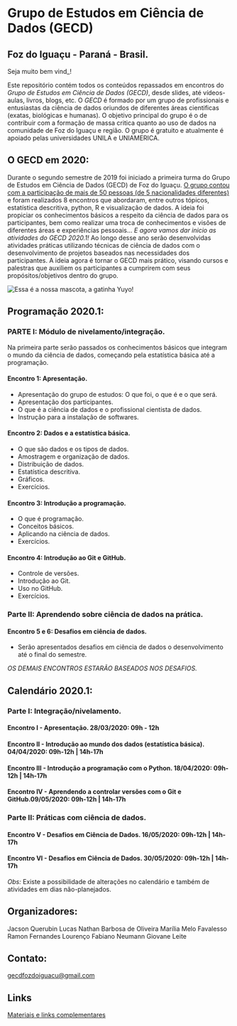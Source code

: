 
# Grupo de Estudos em Ciência de Dados (GECD)
## Foz do Iguaçu - Paraná - Brasil.

Seja muito bem vind_! 

Este repositório contém todos os conteúdos repassados em encontros do *Grupo de Estudos em Ciência de Dados (GECD)*, desde slides, até vídeos-aulas, livros, blogs, etc. O *GECD* é formado por um grupo de profissionais e entusiastas da ciência de dados oriundos de diferentes áreas cientificas (exatas, biológicas e humanas). O objetivo principal do grupo é o de contribuir com a formação de massa critica quanto ao uso de dados na comunidade de Foz do Iguaçu e região. O grupo é gratuito e atualmente é apoiado pelas universidades UNILA e UNIAMERICA. 

## O GECD em 2020:

Durante o segundo semestre de 2019 foi iniciado a primeira turma do Grupo de Estudos em Ciência de Dados (GECD) de Foz do Iguaçu. [O grupo contou com a participação de mais de 50 pessoas (de 5 nacionalidades diferentes)](https://medialabfoz.com/2019/08/19/grupo-de-estudos-em-ciencia-de-dados-reune-pessoas-de-6-paises-diferentes-e-5-instituicoes-da-regiao-de-fronteira/) e foram realizados 8 encontros que abordaram, entre outros tópicos, estatística descritiva, python, R e visualização de dados. A ideia foi propiciar os conhecimentos básicos a respeito da ciência de dados para os participantes, bem como realizar uma troca de conhecimentos e visões de diferentes áreas e experiências pessoais... 
*E agora vamos dar inicio as atividades do GECD 2020.1!* Ao longo desse ano serão desenvolvidas atividades práticas utilizando técnicas de ciência de dados com o desenvolvimento de projetos baseados nas necessidades dos participantes. A ideia agora é tornar o GECD mais prático, visando cursos e palestras que auxiliem os participantes a cumprirem com seus propósitos/objetivos dentro do grupo.


![Essa é a nossa mascota, a gatinha Yuyo!](https://github.com/gecdfoz/GECD/blob/master/gatinho_Yuyo.jpg?raw=true)


## Programação 2020.1:

### PARTE I: Módulo de nivelamento/integração.
Na primeira parte serão passados os conhecimentos básicos que integram o mundo da ciência de dados, começando pela estatística básica até a programação. 

####	Encontro 1: Apresentação.
- Apresentação do grupo de estudos: O que foi, o que é e o que será. 
- Apresentação dos participantes.
- O que é a ciência de dados e o profissional cientista de dados. 
- Instrução para a instalação de softwares. 

####	Encontro 2: Dados e a estatística básica. 
- O que são dados e os tipos de dados.
- Amostragem e organização de dados. 
- Distribuição de dados. 
- Estatística descritiva. 
- Gráficos.
- Exercícios. 

####	Encontro 3: Introdução a programação. 
- O que é programação. 
- Conceitos básicos. 
- Aplicando na ciência de dados. 
- Exercícios. 

#### Encontro 4: Introdução ao Git e GitHub. 
- Controle de versões.
- Introdução ao Git.
- Uso no GitHub.
- Exercícios. 

### Parte II: Aprendendo sobre ciência de dados na prática.

####	Encontro 5 e 6: Desafios em ciência de dados. 
* Serão apresentados desafios em ciência de dados o desenvolvimento até o final do semestre. 


_OS DEMAIS ENCONTROS ESTARÃO BASEADOS NOS DESAFIOS._

## Calendário 2020.1:

### Parte I: Integração/nivelamento.

#### Encontro I - Apresentação. 28/03/2020: 09h - 12h
#### Encontro II - Introdução ao mundo dos dados (estatística básica). 04/04/2020: 09h-12h | 14h-17h
#### Encontro III - Introdução a programação com o Python. 18/04/2020: 09h-12h | 14h-17h
#### Encontro IV - Aprendendo a controlar versões com o Git e GitHub.09/05/2020: 09h-12h | 14h-17h

###  Parte II: Práticas com ciência de dados. 

#### Encontro V - Desafios em Ciência de Dados. 16/05/2020: 09h-12h | 14h-17h
#### Encontro VI - Desafios em Ciência de Dados. 30/05/2020: 09h-12h | 14h-17h

*Obs:* Existe a possibilidade de alterações no calendário e também de atividades em dias não-planejados. 

## Organizadores:

Jacson Querubin 
Lucas Nathan Barbosa de Oliveira
Marília Melo Favalesso
Ramon Fernandes Lourenço
Fabiano Neumann
Giovane Leite

## Contato:
gecdfozdoiguacu@gmail.com 

## Links

[Materiais e links complementares](Material.md)

